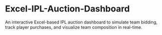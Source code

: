 # Excel-IPL-Auction-Dashboard
An interactive Excel-based IPL auction dashboard to simulate team bidding, track player purchases, and visualize team composition in real-time.
